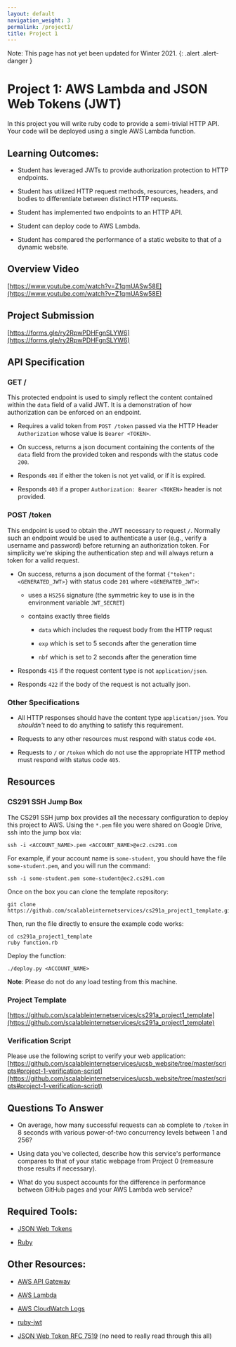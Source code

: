 ```yaml
---
layout: default
navigation_weight: 3
permalink: /project1/
title: Project 1
---
```


Note: This page has not yet been updated for Winter 2021.
{: .alert .alert-danger }

# Project 1: AWS Lambda and JSON Web Tokens (JWT)

In this project you will write ruby code to provide a semi-trivial
HTTP API. Your code will be deployed using a single AWS Lambda function.

## Learning Outcomes:

- Student has leveraged JWTs to provide authorization protection to HTTP
  endpoints.

- Student has utilized HTTP request methods, resources, headers, and bodies to
  differentiate between distinct HTTP requests.

- Student has implemented two endpoints to an HTTP API.

- Student can deploy code to AWS Lambda.

- Student has compared the performance of a static website to that of a dynamic website.

## Overview Video

[https://www.youtube.com/watch?v=Z1qmUASw58E](https://www.youtube.com/watch?v=Z1qmUASw58E)

## Project Submission

[https://forms.gle/ry2RpwPDHFgnSLYW6](https://forms.gle/ry2RpwPDHFgnSLYW6)

## API Specification

### GET /

This protected endpoint is used to simply reflect the content contained within
the `data` field of a valid JWT. It is a demonstration of how authorization can
be enforced on an endpoint.

- Requires a valid token from `POST /token` passed via the HTTP Header
  `Authorization` whose value is `Bearer <TOKEN>`.

- On success, returns a json document containing the contents of the `data`
  field from the provided token and responds with the status code `200`.

- Responds `401` if either the token is not yet valid, or if it is expired.

- Responds `403` if a proper `Authorization: Bearer <TOKEN>` header is not
  provided.


### POST /token

This endpoint is used to obtain the JWT necessary to request `/`. Normally such
an endpoint would be used to authenticate a user (e.g., verify a username and
password) before returning an authorization token. For simplicity we're skiping
the authentication step and will always return a token for a valid request.

- On success, returns a json document of the format `{"token": <GENERATED_JWT>}`
  with status code `201` where `<GENERATED_JWT>`:

  - uses a `HS256` signature (the symmetric key to use is in the environment
    variable `JWT_SECRET`)

  - contains exactly three fields

    - `data` which includes the request body from the HTTP requst

    - `exp` which is set to 5 seconds after the generation time

    - `nbf` which is set to 2 seconds after the generation time

- Responds `415` if the request content type is not `application/json`.

- Responds `422` if the body of the request is not actually json.


### Other Specifications

- All HTTP responses should have the content type `application/json`. You
  _shouldn't_ need to do anything to satisfy this requirement.

- Requests to any other resources must respond with status code `404`.

- Requests to `/` or `/token` which do not use the appropriate HTTP method must
  respond with status code `405`.


## Resources

### CS291 SSH Jump Box

The CS291 SSH jump box provides all the necessary configuration to deploy this
project to AWS. Using the `*.pem` file you were shared on Google Drive, ssh
into the jump box via:

    ssh -i <ACCOUNT_NAME>.pem <ACCOUNT_NAME>@ec2.cs291.com

For example, if your account name is `some-student`, you should have the file
`some-student.pem`, and you will run the command:

    ssh -i some-student.pem some-student@ec2.cs291.com

Once on the box you can clone the template repository:

    git clone https://github.com/scalableinternetservices/cs291a_project1_template.git

Then, run the file directly to ensure the example code works:

    cd cs291a_project1_template
    ruby function.rb

Deploy the function:

    ./deploy.py <ACCOUNT_NAME>

__Note__: Please do not do any load testing from this machine.

### Project Template

[https://github.com/scalableinternetservices/cs291a_project1_template](https://github.com/scalableinternetservices/cs291a_project1_template)

### Verification Script

Please use the following script to verify your web application:
[https://github.com/scalableinternetservices/ucsb_website/tree/master/scripts#project-1-verification-script](https://github.com/scalableinternetservices/ucsb_website/tree/master/scripts#project-1-verification-script)

## Questions To Answer

- On average, how many successful requests can `ab` complete to `/token` in 8
  seconds with various power-of-two concurrency levels between 1 and 256?

- Using data you've collected, describe how this service's performance compares
  to that of your static webpage from Project 0 (remeasure those results if
  necessary).

- What do you suspect accounts for the difference in performance between GitHub
  pages and your AWS Lambda web service?


## Required Tools:

- [JSON Web Tokens](https://jwt.io/introduction/)

- [Ruby](https://www.ruby-lang.org/en/)

## Other Resources:

- [AWS API
  Gateway](https://us-west-2.console.aws.amazon.com/apigateway/home?region=us-west-2#/apis)

- [AWS
  Lambda](https://us-west-2.console.aws.amazon.com/lambda/home?region=us-west-2#/functions)

- [AWS CloudWatch
  Logs](https://us-west-2.console.aws.amazon.com/cloudwatch/home?region=us-west-2#logs:)

- [ruby-jwt](https://github.com/jwt/ruby-jwt)

- [JSON Web Token RFC 7519](https://tools.ietf.org/html/rfc7519) (no need to
  really read through this all)
